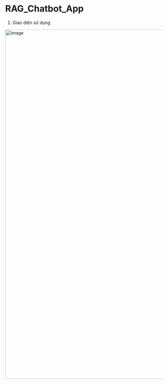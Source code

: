 # RAG_Chatbot_App

1. Giao diện sử dụng
<img width="1787" height="1118" alt="image" src="https://github.com/user-attachments/assets/de9505f7-e424-449d-8e48-b6f054b4d649" />
